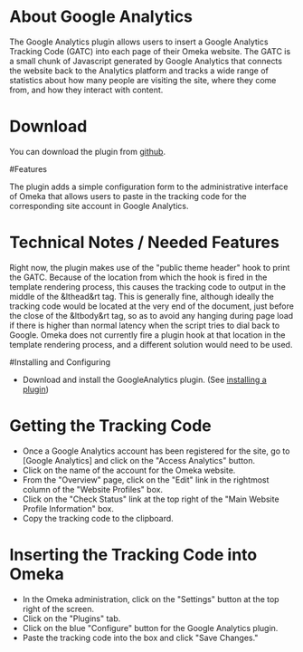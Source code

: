 # About Google Analytics

The Google Analytics plugin allows users to insert a Google Analytics
Tracking Code (GATC) into each page of their Omeka website.  The GATC is
a small chunk of Javascript generated by Google Analytics that connects
the website back to the Analytics platform and tracks a wide range of
statistics about how many people are visiting the site, where they come
from, and how they interact with content.

# Download

You can download the plugin from [github].

[github]: https://github.com/clured/GoogleAnalytics

#Features

The plugin adds a simple configuration form to the administrative
interface of Omeka that allows users to paste in the tracking code for
the corresponding site account in Google Analytics.

# Technical Notes / Needed Features

Right now, the plugin makes use of the "public theme header" hook to
print the GATC. Because of the location from which the hook is fired in
the template rendering process, this causes the tracking code to output
in the middle of the &lthead&rt tag. This is generally fine, although
ideally the tracking code would be located at the very end of the
document, just before the close of the &ltbody&rt tag, so as to avoid
any hanging during page load if there is higher than normal latency when
the script tries to dial back to Google. Omeka does not currently fire a
plugin hook at that location in the template rendering process, and a
different solution would need to be used.

#Installing and Configuring

- Download and install the GoogleAnalytics plugin. (See [installing a
  plugin])

[installing a plugin]: http://omeka.org/codex/Installing_a_Plugin

# Getting the Tracking Code

- Once a Google Analytics account has been registered for the site, go to [Google Analytics] and click on the "Access Analytics" button.
- Click on the name of the account for the Omeka website.
- From the "Overview" page, click on the "Edit" link in the rightmost
  column of the "Website Profiles" box.
- Click on the "Check Status" link at the top right of the "Main Website
  Profile Information" box.
- Copy the tracking code to the clipboard.

# Inserting the Tracking Code into Omeka

- In the Omeka administration, click on the "Settings" button at the top
  right of the screen.
- Click on the "Plugins" tab.
- Click on the blue "Configure" button for the Google Analytics plugin.
- Paste the tracking code into the box and click "Save Changes."
